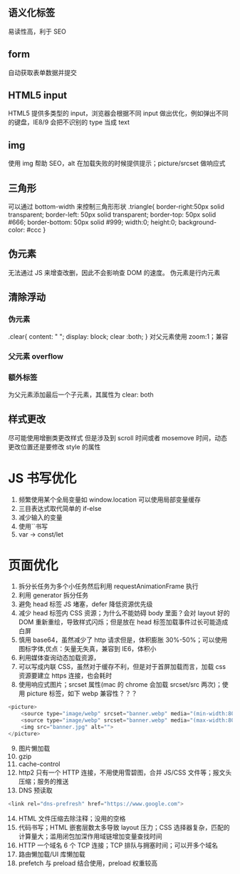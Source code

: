 <!-- @format -->

## 语义化标签

易读性高，利于 SEO

## form

自动获取表单数据并提交

## HTML5 input

HTML5 提供多类型的 input，浏览器会根据不同 input 做出优化，例如弹出不同的键盘，IE8/9 会把不识别的 type 当成 text

## img

使用 img 帮助 SEO，alt 在加载失败的时候提供提示；picture/srcset 做响应式

## 三角形

可以通过 bottom-width 来控制三角形形状
.triangle{
border-right:50px solid transparent;
border-left: 50px solid transparent;
border-top: 50px solid #666;
border-bottom: 50px solid #999;
width:0;
height:0;
background-color: #ccc
}

## 伪元素

无法通过 JS 来增查改删，因此不会影响查 DOM 的速度。
伪元素是行内元素

## 清除浮动

### 伪元素

.clear{
content: " ";
display: block;
clear :both;
}
对父元素使用 zoom:1；兼容

### 父元素 overflow

### 额外标签

为父元素添加最后一个子元素，其属性为 clear: both

## 样式更改

尽可能使用增删类更改样式
但是涉及到 scroll 时间或者 mosemove 时间，动态更改位置还是要修改 style 的属性

# JS 书写优化

1. 频繁使用某个全局变量如 window.location 可以使用局部变量缓存
2. 三目表达式取代简单的 if-else
3. 减少输入的变量
4. 使用``书写
5. var -> const/let

# 页面优化

1. 拆分长任务为多个小任务然后利用 requestAnimationFrame 执行
2. 利用 generator 拆分任务
3. 避免 head 标签 JS 堵塞，defer 降低资源优先级
4. 减少 head 标签内 CSS 资源；为什么不能妨碍 body 里面？会对 layout 好的 DOM 重新重绘，导致样式闪烁；但是放在 head 标签加载事件过长可能造成白屏
5. 慎用 base64，虽然减少了 http 请求但是，体积膨胀 30%-50%；可以使用图标字体,优点：矢量无失真，兼容到 IE6，体积小
6. 利用媒体查询动态加载资源，
7. 可以写成内联 CSS，虽然对于缓存不利，但是对于首屏加载而言，加载 css 资源要建立 https 连接，也会耗时
8. 使用响应式图片；srcset 属性(mac 的 chrome 会加载 srcset/src 两次)；使用 picture 标签，如下
   webp 兼容性？？？

```javascript
<picture>
    <source type="image/webp" srcset="banner.webp" media="(min-width:801px)">
    <source type="image/webp" srcset="banner.webp" media="(max-width:800px)">
    <img src="banner.jpg" alt="">
</picture>
```

9. 图片懒加载
10. gzip
11. cache-control
12. http2 只有一个 HTTP 连接，不用使用雪碧图，合并 JS/CSS 文件等；报文头压缩；服务的推送
13. DNS 预读取

```javascript
<link rel="dns-prefresh" href="https://www.google.com">
```

14. HTML 文件压缩去除注释；没用的空格
15. 代码书写；HTML 嵌套层数太多导致 layout 压力；CSS 选择器复杂，匹配的计算量大；滥用闭包加深作用域链增加变量查找时间
16. HTTP 一个域名 6 个 TCP 连接；TCP 排队与拥塞时间；可以开多个域名
17. 路由懒加载/UI 库懒加载
18. prefetch 与 preload 结合使用，preload 权重较高
